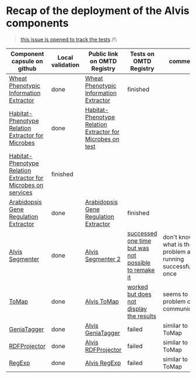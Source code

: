 # Recap of the deployment of the Alvis components 

> [this issue is opened to track the tests](https://github.com/openminted/alvis-docker/issues/10)   /!\



| Component capsule on github | Local validation | Public link on OMTD Registry | Tests on OMTD Registry | comments |
| ------------- | ------------- | --------------------- |-------------|----------------|
| [Wheat Phenotypic Information Extractor](uc-tdm-as-d/) | done | [Wheat Phenotypic Information Extractor](https://test.openminted.eu/landingPage/application/8480d942-8727-4347-9ccc-225e7c7471a6) |  finished |  |
| [Habitat-Phenotype Relation Extractor for Microbes](uc-tdm-as-c/) | done |  [Habitat-Phenotype Relation Extractor for Microbes on test](https://test.openminted.eu/landingPage/application/dc1176fe-4ea1-48fe-b584-99eb204409e2)
 [Habitat-Phenotype Relation Extractor for Microbes on services](https://services.openminted.eu/landingPage/application/5624991b-88ac-464b-a9bc-5156e200d498)| finished |  |
| [Arabidopsis Gene Regulation Extractor](uc-tdm-as-e/) | done |  [Arabidopsis Gene Regulation Extractor](https://test.openminted.eu/landingPage/application/b1072fb6-78fb-4fdb-bd20-9916f74810b9) | finished |  |
| [Alvis Segmenter](segmenter/) | done  | [Alvis Segmenter 2](https://test.openminted.eu/landingPage/component/62bd4ee3-5476-4343-b27b-ac65d8dba385) | [successed one time but was not possible to remake it](https://github.com/openminted/alvis-docker/issues/10#issuecomment-386676078) | don't know what is the problem after running successfully once |
| [ToMap](tomap/) | done | [Alvis ToMap](https://test.openminted.eu/landingPage/component/f145b471-c3e7-48b1-992d-c19bd79d156e) | [worked but does not display the results](https://github.com/openminted/alvis-docker/issues/10#issuecomment-388838168) | seems to be a problem of AAI communication  |
| [GeniaTagger](geniatagger/)  | done | [Alvis GeniaTagger](https://test.openminted.eu/landingPage/component/2cb79581-8629-412e-ba7c-51a4b6c5bb19) | failed | similar to ToMap |
| [RDFProjector](rdfprojector/) | done | [Alvis RDFProjector](https://test.openminted.eu/landingPage/component/1e382d21-8669-45ef-8415-3f9e1ecff3bf) | failed | similar to ToMap |
| [RegExp](regexp/)  | done | [Alvis RegExp](https://test.openminted.eu/landingPage/component/ed724697-a907-4140-ac83-9aa485375ce4) | failed | similar to ToMap |

